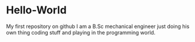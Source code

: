 # Hello-World
My first repository on github
I am a B.Sc mechanical engineer just doing his own thing coding stuff and playing in the programming world.
